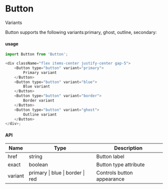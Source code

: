 # Button

Variants

Button supports the following variants:primary, ghost, outline, secondary:

#### usage

```js
import Button from 'Button';

<div className="flex items-center justify-center gap-5">
    <Button type="button" variant="primary">
        Primary variant
    </Button>
    <Button type="button" variant="blue">
        Blue variant
    </Button>
    <Button type="button" variant="border">
        Border variant
    </Button>
    <Button type="button" variant="ghost">
        Outline variant
    </Button>
</div>;
```

#### API

| Name      | Type                                     | Description                  |
|-----------|------------------------------------------|------------------------------|
| href      | string                                   | Button label                 |
| exact      | boolean                | Button type attribute       |
| variant   | primary \| blue \| border \| red | Controls button appearance   |
